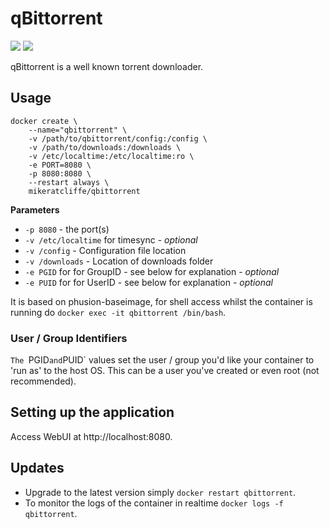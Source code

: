 # qBittorrent

[![](https://images.microbadger.com/badges/image/mikeratcliffe/docker_qbittorrent.svg)](https://microbadger.com/images/mikeratcliffe/docker_qbittorrent "Get your own image badge on microbadger.com")
[![](https://images.microbadger.com/badges/version/mikeratcliffe/docker_qbittorrent.svg)](http://microbadger.com/images/mikeratcliffe/docker_qbittorrent "Get your own version badge on microbadger.com")

qBittorrent is a well known torrent downloader.

## Usage

```
docker create \
    --name="qbittorrent" \
    -v /path/to/qbittorrent/config:/config \
    -v /path/to/downloads:/downloads \
    -v /etc/localtime:/etc/localtime:ro \
    -e PORT=8080 \
    -p 8080:8080 \
    --restart always \
    mikeratcliffe/qbittorrent
```

**Parameters**

* `-p 8080` - the port(s)
* `-v /etc/localtime` for timesync - *optional*
* `-v /config` - Configuration file location
* `-v /downloads` - Location of downloads folder
* `-e PGID` for for GroupID - see below for explanation - *optional*
* `-e PUID` for for UserID - see below for explanation - *optional*

It is based on phusion-baseimage, for shell access whilst the container is running do `docker exec -it qbittorrent /bin/bash`.

### User / Group Identifiers

`The `PGID` and `PUID` values set the user / group you'd like your container to 'run as' to the host OS. This can be a user you've created or even root (not recommended).

## Setting up the application

Access WebUI at http://localhost:8080.

## Updates

* Upgrade to the latest version simply `docker restart qbittorrent`.
* To monitor the logs of the container in realtime `docker logs -f qbittorrent`.
